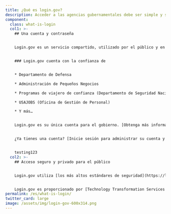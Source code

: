 ```yaml
---
title: ¿Qué es login.gov?
description: Acceder a las agencias gubernamentales debe ser simple y seguro.
component:
  class: what-is-login
  col1: >-
    ## Una cuenta y contraseña


    Login.gov es un servicio compartido, utilizado por el público y en el que confían las agencias gubernamentales. Con una cuenta de login.gov, elimina la necesidad de recordar diferentes contraseñas para cada agencia y agiliza su proceso de inicio de sesión.


    ### Login.gov cuenta con la confianza de


    * Departamento de Defensa

    * Administración de Pequeños Negocios

    * Programas de viajero de confianza (Departamento de Seguridad Nacional)

    * USAJOBS (Oficina de Gestión de Personal)

    * Y más…


    Login.gov es su única cuenta para el gobierno. [Obtenga más información sobre cómo crear una cuenta](https://login.gov/es/create-an-account/).


    ¿Ya tienes una cuenta? [Inicie sesión para administrar su cuenta y actualizar su información personal u opciones de seguridad](https://secure.login.gov/).


    testing123
  col2: >-
    ## Acceso seguro y privado para el público


    Login.gov utiliza [los más altos estándares de seguridad](https://login.gov/es/security/) para mantener segura su información, incluida la verificación de identidad y [autenticación de dos factores](https://login.gov/es/help/authentication-methods/which-authentication-method-should-i-use/).


    Login.gov es proporcionado por [Technology Transformation Services (TTS)](https://www.gsa.gov/tts).
permalink: /es/what-is-login/
twitter_card: large
image: /assets/img/login-gov-600x314.png
---
```

